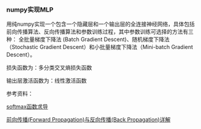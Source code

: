 ### numpy实现MLP

用纯numpy实现一个包含一个隐藏层和一个输出层的全连接神经网络，具体包括前向传播算法、反向传播算法和参数训练过程，其中参数训练可选择的方法有三种：
全批量梯度下降法 (Batch Gradient Descent)、随机梯度下降法（Stochastic Gradient Descent）和小批量梯度下降法（Mini-batch Gradient Descent）。

损失函数为：多分类交叉熵损失函数

输出层激活函数为：线性激活函数

参考资料：

[softmax函数求导](https://zhuanlan.zhihu.com/p/105722023)

[前向传播(Forward Propagation)与反向传播(Back Propagation)详解](https://wangcong.net/article/FPandBP.html)